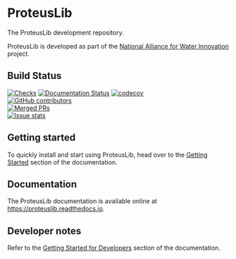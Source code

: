 # ProteusLib
The ProteusLib development repository.

ProteusLib is developed as part of the [National Alliance for Water Innovation](https://nawihub.org/) project.

## Build Status

[![Checks](https://github.com/nawi-hub/proteuslib/actions/workflows/checks.yml/badge.svg)](https://github.com/nawi-hub/proteuslib/actions/workflows/checks.yml)
[![Documentation Status](https://readthedocs.org/projects/proteuslib/badge/?version=latest)](https://proteuslib.readthedocs.io/en/latest/?badge=latest)
[![codecov](https://codecov.io/gh/nawi-hub/proteuslib/branch/main/graph/badge.svg)](https://codecov.io/gh/nawi-hub/proteuslib)  
[![GitHub contributors](https://img.shields.io/github/contributors/nawi-hub/proteuslib.svg)](https://github.com/nawi-hub/proteuslib/graphs/contributors)  
[![Merged PRs](https://img.shields.io/github/issues-pr-closed-raw/nawi-hub/proteuslib.svg?label=merged+PRs)](https://github.com/nawi-hub/proteuslib/pulls?q=is:pr+is:merged)  
[![Issue stats](http://isitmaintained.com/badge/resolution/nawi-hub/proteuslib.svg)](http://isitmaintained.com/project/nawi-hub/proteuslib)

## Getting started

To quickly install and start using ProteusLib, head over to the [Getting Started](https://proteuslib.readthedocs.io/en/latest/getting_started/install.html#general-installation) section of the documentation.

## Documentation

The ProteusLib documentation is available online at <https://proteuslib.readthedocs.io>.
## Developer notes

Refer to the [Getting Started for Developers](https://proteuslib.readthedocs.io/en/latest/getting_started/install.html#for-proteuslib-developers) section of the documentation.
